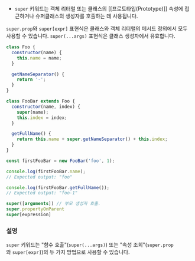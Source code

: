 - `super` 키워드는 객체 리터럴 또는 클래스의 [[프로토타입(Prototype)]] 속성에 접근하거나 슈퍼클래스의 생성자를 호출하는 데 사용됩니다.

`super.prop`와 `super[expr]` 표현식은 클래스와 객체 리터럴의 메서드 정의에서 모두 사용할 수 있습니다. `super(...args)` 표현식은 클래스 생성자에서 유효합니다.


```js
class Foo {
  constructor(name) {
    this.name = name;
  }

  getNameSeparator() {
    return '-';
  }
}

class FooBar extends Foo {
  constructor(name, index) {
    super(name);
    this.index = index;
  }

  getFullName() {
    return this.name + super.getNameSeparator() + this.index;
  }
}

const firstFooBar = new FooBar('foo', 1);

console.log(firstFooBar.name);
// Expected output: "foo"

console.log(firstFooBar.getFullName());
// Expected output: "foo-1"
```

```js
super([arguments]) // 부모 생성자 호출.
super.propertyOnParent
super[expression]
```

### 설명

`super` 키워드는 "함수 호출"(`super(...args)`) 또는 "속성 조회"(`super.prop`와 `super[expr]`)의 두 가지 방법으로 사용할 수 있습니다.